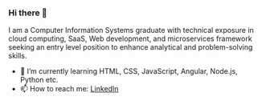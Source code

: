 ### Hi there 👋

<!--
**ImtiazVision/imtiazvision** is a ✨ _special_ ✨ repository because its `README.md` (this file) appears on your GitHub profile.

Here are some ideas to get you started:

- 🔭 I’m currently working on ...
- 🌱 I’m currently learning ...
- 👯 I’m looking to collaborate on ...
- 🤔 I’m looking for help with ...
- 💬 Ask me about ...
- 📫 How to reach me: ...
- 😄 Pronouns: ...
- ⚡ Fun fact: ...
-->
I am a Computer Information Systems graduate with technical exposure in cloud computing, SaaS, Web development, and
microservices framework seeking an entry level position to enhance analytical and problem-solving skills.

- 🌱 I’m currently learning HTML, CSS, JavaScript, Angular, Node.js, Python etc.
- 📫 How to reach me: [LinkedIn](https://www.linkedin.com/in/imtiaz-ahmed247/) 
